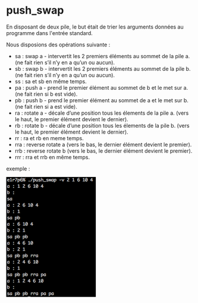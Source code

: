 # push_swap

En disposant de deux pile, le but était de trier les arguments données au programme dans l'entrée standard.

Nous disposions des opérations suivante :

* sa : swap a - intervertit les 2 premiers éléments au sommet de la pile a.
  (ne fait rien s’il n’y en a qu’un ou aucun).
* sb : swap b - intervertit les 2 premiers éléments au sommet de la pile b.
  (ne fait rien s’il n’y en a qu’un ou aucun).
* ss : sa et sb en même temps.
* pa : push a - prend le premier élément au sommet de b et le met sur a.
  (ne fait rien si b est vide).
* pb : push b - prend le premier élément au sommet de a et le met sur b.
  (ne fait rien si a est vide).
* ra : rotate a - décale d’une position tous les élements de la pile a.
  (vers le haut, le premier élément devient le dernier).
* rb : rotate b - décale d’une position tous les élements de la pile b.
  (vers le haut, le premier élément devient le dernier).
* rr : ra et rb en meme temps.
* rra : reverse rotate a
  (vers le bas, le dernier élément devient le premier).
* rrb : reverse rotate b
  (vers le bas, le dernier élément devient le premier).
* rrr : rra et rrb en même temps.

exemple :

![push_swap](./images/push_swap1.png)
